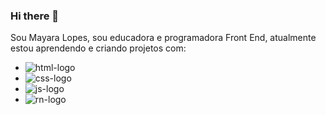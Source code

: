 ### Hi there 👋

Sou Mayara Lopes, sou educadora e programadora Front End, atualmente estou aprendendo e criando projetos com:

- <img src="https://img.shields.io/badge/HTML5-E34F26?style=for-the-badge&logo=html5&logoColor=white" alt="html-logo" />
- <img src="https://img.shields.io/badge/CSS3-1572B6?style=for-the-badge&logo=css3&logoColor=white" alt="css-logo" />
- <img src="https://img.shields.io/badge/JavaScript-F7DF1E?style=for-the-badge&logo=javascript&logoColor=black" alt="js-logo" />
- <img src="https://img.shields.io/badge/React_Native-20232A?style=for-the-badge&logo=react&logoColor=61DAFB" alt="rn-logo" />
